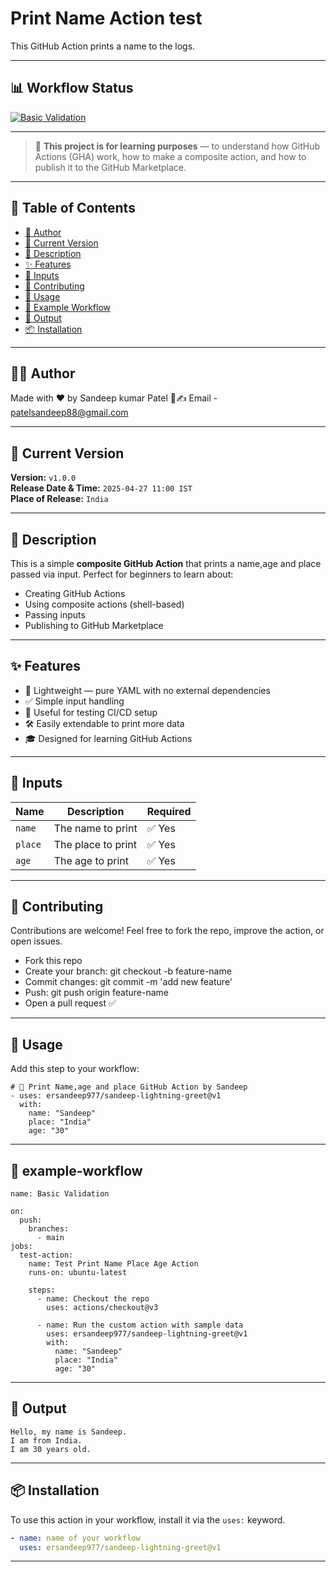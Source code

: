 # Print Name Action test

This GitHub Action prints a name to the logs.

---
## 📊 Workflow Status

[![Basic Validation](https://github.com/ersandeep977/sandeep-lightning-greet/actions/workflows/basic-validation.yml/badge.svg)](https://github.com/ersandeep977/sandeep-lightning-greet/actions/workflows/basic-validation.yml)

---

> 🧪 **This project is for learning purposes** — to understand how GitHub Actions (GHA) work, how to make a composite action, and how to publish it to the GitHub Marketplace.

---

## 📌 Table of Contents

- [🧑 Author](#-author)
- [📅 Current Version](#-current-version)
- [📝 Description](#-description)
- [✨ Features](#-features)
- [🔧 Inputs](#-inputs)
- [🙌 Contributing](#-contributing)
- [🚀 Usage](#-usage)
- [🧪 Example Workflow](#-example-workflow)
- [📝 Output](#-Output)
- [📦 Installation](#-installation)

---
## 🧑‍💻 Author
 Made with ❤️ by Sandeep kumar Patel 
 📧✍️ Email - patelsandeep88@gmail.com

---
## 📅 Current Version
**Version:** `v1.0.0`  
**Release Date & Time:** `2025-04-27 11:00 IST`  
**Place of Release:** `India`

---
## 📝 Description

This is a simple **composite GitHub Action** that prints a name,age and place passed via input. Perfect for beginners to learn about:

- Creating GitHub Actions
- Using composite actions (shell-based)
- Passing inputs
- Publishing to GitHub Marketplace

---

## ✨ Features

- 🧩 Lightweight — pure YAML with no external dependencies
- ✅ Simple input handling
- 💬 Useful for testing CI/CD setup
- 🛠️ Easily extendable to print more data
- 🎓 Designed for learning GitHub Actions

---

## 🔧 Inputs

| Name   | Description                   | Required |
|--------|-------------------------------|----------|
| `name` | The name to print             | ✅ Yes   |
| `place` | The place to print           | ✅ Yes   |
| `age`  | The age to print              | ✅ Yes   |

---
## 🙌 Contributing
Contributions are welcome!
Feel free to fork the repo, improve the action, or open issues.

- Fork this repo
- Create your branch: git checkout -b feature-name
- Commit changes: git commit -m 'add new feature'
- Push: git push origin feature-name
- Open a pull request ✅

---

## 🚀 Usage

Add this step to your workflow:

```
# 👋 Print Name,age and place GitHub Action by Sandeep
- uses: ersandeep977/sandeep-lightning-greet@v1
  with:
    name: "Sandeep"
    place: "India"
    age: "30"
```
---
## 🧪 example-workflow
```
name: Basic Validation

on:
  push:
    branches:
      - main
jobs:
  test-action:
    name: Test Print Name Place Age Action
    runs-on: ubuntu-latest

    steps:
      - name: Checkout the repo
        uses: actions/checkout@v3

      - name: Run the custom action with sample data
        uses: ersandeep977/sandeep-lightning-greet@v1
        with:
          name: "Sandeep"
          place: "India"
          age: "30"
```
---
## 📝 Output

```
Hello, my name is Sandeep.
I am from India.
I am 30 years old.
```
---
## 📦 Installation

To use this action in your workflow, install it via the `uses:` keyword.

```yaml
- name: name of your workflow 
  uses: ersandeep977/sandeep-lightning-greet@v1
```
---
